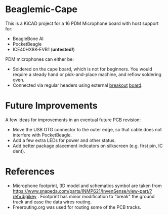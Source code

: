 # Beaglemic-Cape

This is a KiCAD project for a 16 PDM Microphone board with host support for:
 * BeagleBone AI
 * PocketBeagle
 * ICE40HX8K-EVB1 (**untested!**)

PDM microphones can either be:
 * Soldered on the cape board, which is not for beginners. You would require a steady hand or pick-and-place machine, and reflow soldering oven.
 * Connected via regular headers using external [breakout](../inmp621-breakout/README.md) [board](https://www.adafruit.com/product/3492).

# Future Improvements

A few ideas for improvements in an eventual future PCB revision:

 * Move the USB OTG connector to the outer edge, so that cable does not interfere with PocketBeagle.
 * Add a few extra LEDs for power and other status.
 * Add better package placement indicators on silkscreen (e.g. first pin, IC dent).

# References
 * Microphone footprint, 3D model and schematics symbol are taken from https://www.snapeda.com/parts/INMP621/InvenSense/view-part/?ref=digikey . Footprint has minor modification to "break" the ground track and ease the data wires routing.
 * Freerouting.org was used for routing some of the PCB tracks.

